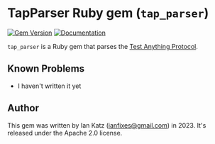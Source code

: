 
# TapParser Ruby gem (`tap_parser`)
[![Gem Version](https://badge.fury.io/rb/tap_parser.svg)](https://rubygems.org/gems/tap_parser)
[![Documentation](http://img.shields.io/badge/docs-rdoc.info-blue.svg)](http://www.rubydoc.info/gems/tap_parser/0.0.0)

`tap_parser` is a Ruby gem that parses the [Test Anything Protocol](https://testanything.org/).


## Known Problems

* I haven't written it yet


## Author

This gem was written by Ian Katz (ianfixes@gmail.com) in 2023.  It's released under the Apache 2.0 license.

